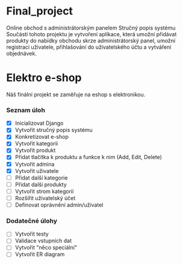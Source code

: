 # Final_project
Online obchod s administrátorským panelem
Stručný popis systému
Součástí tohoto projektu je vytvoření aplikace, která umožní přidávat produkty do nabídky obchodu skrze administrátorský panel, umožní registraci uživatele, přihlašování do uživatelského účtu a vytváření objednávek.


# Elektro e-shop
Náš finální projekt se zaměřuje na eshop s elektronikou.


### Seznam úloh
- [x] Inicializovat Django
- [x] Vytvořit stručný popis systému
- [x] Konkretizovat e-shop
- [x] Vytvořit kategorii
- [x] Vytvořit produkt
- [x] Přidat tlačítka k produktu a funkce k nim (Add, Edit, Delete)
- [x] Vytvořit admina
- [x] Vytvořit uživatele
- [ ] Přidat další kategorie
- [ ] Přidat další produkty
- [ ] Vytvořit strom kategorií
- [ ] Rozšířit uživatelský účet
- [ ] Definovat oprávnění admin/uživatel 
      
### Dodatečné úlohy
- [ ] Vytvořit testy
- [ ] Validace vstupních dat
- [ ] Vytvořit "něco speciální" 
- [ ] Vytvořit ER diagram
